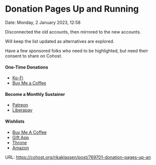 # Donation Pages Up and Running

Date: Monday, 2 January 2023, 12:58

Disconnected the old accounts, then mirrored to the new accounts.

Will keep the list updated as alternatives are explored.

Have a few sponsored folks who need to be highlighted, but need their consent to share on Cohost.

#### One-Time Donations
- [Ko-Fi](https://ko-fi.com/rikaklassen)
- [Buy Me a Coffee](https://www.buymeacoffee.com/rikaklassen)

#### Become a Monthly Sustainer
- [Patreon](https://www.patreon.com/rikaklassen)
- [Liberapay](https://liberapay.com/rikaklassen/)

#### Wishlists
- [Buy Me A Coffee](https://www.buymeacoffee.com/rikaklassen/wishlist)
- [Gift App](https://giftapp.com/rikaklassen)
- [Throne](https://throne.me/rikaklassen)
- [Amazon](https://www.amazon.ca/hz/wishlist/ls/3VKZUTZ59GJSJ?ref_=wl_share)

URL: https://cohost.org/rikaklassen/post/769701-donation-pages-up-an
<!--
If you apperciate the blog post, please consider contributing to the puppy fund: https://www.paypal.me/bglamours.
-->
